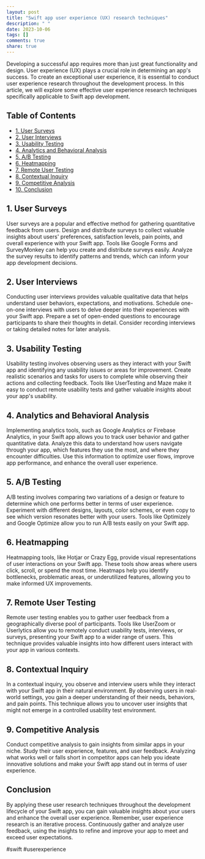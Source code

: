 ```yaml
---
layout: post
title: "Swift app user experience (UX) research techniques"
description: " "
date: 2023-10-06
tags: []
comments: true
share: true
---
```


Developing a successful app requires more than just great functionality and design. User experience (UX) plays a crucial role in determining an app's success. To create an exceptional user experience, it is essential to conduct user experience research throughout the development process. In this article, we will explore some effective user experience research techniques specifically applicable to Swift app development.

## Table of Contents
- [1. User Surveys](#user-surveys)
- [2. User Interviews](#user-interviews)
- [3. Usability Testing](#usability-testing)
- [4. Analytics and Behavioral Analysis](#analytics-and-behavioral-analysis)
- [5. A/B Testing](#ab-testing)
- [6. Heatmapping](#heatmapping)
- [7. Remote User Testing](#remote-user-testing)
- [8. Contextual Inquiry](#contextual-inquiry)
- [9. Competitive Analysis](#competitive-analysis)
- [10. Conclusion](#conclusion)

## 1. User Surveys

User surveys are a popular and effective method for gathering quantitative feedback from users. Design and distribute surveys to collect valuable insights about users' preferences, satisfaction levels, pain points, and overall experience with your Swift app. Tools like Google Forms and SurveyMonkey can help you create and distribute surveys easily. Analyze the survey results to identify patterns and trends, which can inform your app development decisions.

## 2. User Interviews

Conducting user interviews provides valuable qualitative data that helps understand user behaviors, expectations, and motivations. Schedule one-on-one interviews with users to delve deeper into their experiences with your Swift app. Prepare a set of open-ended questions to encourage participants to share their thoughts in detail. Consider recording interviews or taking detailed notes for later analysis.

## 3. Usability Testing

Usability testing involves observing users as they interact with your Swift app and identifying any usability issues or areas for improvement. Create realistic scenarios and tasks for users to complete while observing their actions and collecting feedback. Tools like UserTesting and Maze make it easy to conduct remote usability tests and gather valuable insights about your app's usability.

## 4. Analytics and Behavioral Analysis

Implementing analytics tools, such as Google Analytics or Firebase Analytics, in your Swift app allows you to track user behavior and gather quantitative data. Analyze this data to understand how users navigate through your app, which features they use the most, and where they encounter difficulties. Use this information to optimize user flows, improve app performance, and enhance the overall user experience.

## 5. A/B Testing

A/B testing involves comparing two variations of a design or feature to determine which one performs better in terms of user experience. Experiment with different designs, layouts, color schemes, or even copy to see which version resonates better with your users. Tools like Optimizely and Google Optimize allow you to run A/B tests easily on your Swift app.

## 6. Heatmapping

Heatmapping tools, like Hotjar or Crazy Egg, provide visual representations of user interactions on your Swift app. These tools show areas where users click, scroll, or spend the most time. Heatmaps help you identify bottlenecks, problematic areas, or underutilized features, allowing you to make informed UX improvements.

## 7. Remote User Testing

Remote user testing enables you to gather user feedback from a geographically diverse pool of participants. Tools like UserZoom or Userlytics allow you to remotely conduct usability tests, interviews, or surveys, presenting your Swift app to a wider range of users. This technique provides valuable insights into how different users interact with your app in various contexts.

## 8. Contextual Inquiry

In a contextual inquiry, you observe and interview users while they interact with your Swift app in their natural environment. By observing users in real-world settings, you gain a deeper understanding of their needs, behaviors, and pain points. This technique allows you to uncover user insights that might not emerge in a controlled usability test environment.

## 9. Competitive Analysis

Conduct competitive analysis to gain insights from similar apps in your niche. Study their user experience, features, and user feedback. Analyzing what works well or falls short in competitor apps can help you ideate innovative solutions and make your Swift app stand out in terms of user experience.

## Conclusion

By applying these user research techniques throughout the development lifecycle of your Swift app, you can gain valuable insights about your users and enhance the overall user experience. Remember, user experience research is an iterative process. Continuously gather and analyze user feedback, using the insights to refine and improve your app to meet and exceed user expectations.

#swift #userexperience
